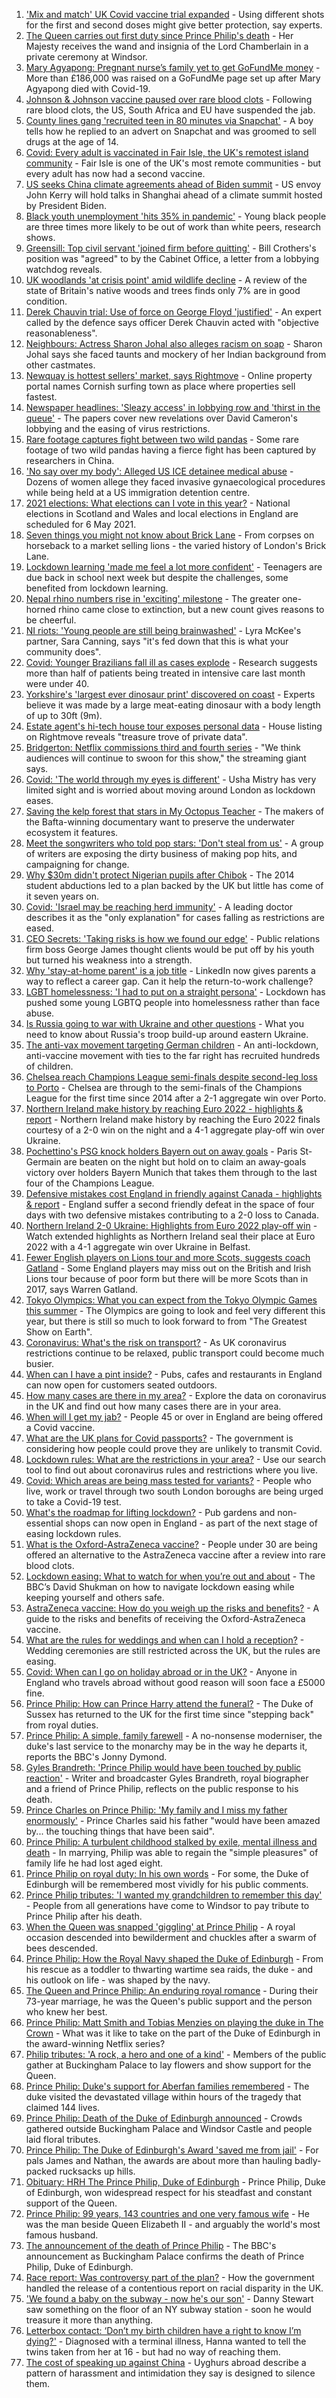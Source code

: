 1. ['Mix and match' UK Covid vaccine trial expanded](https://www.bbc.co.uk/news/health-56730526) - Using different shots for the first and second doses might give better protection, say experts.
2. [The Queen carries out first duty since Prince Philip's death](https://www.bbc.co.uk/news/uk-56740980) - Her Majesty receives the wand and insignia of the Lord Chamberlain in a private ceremony at Windsor.
3. [Mary Agyapong: Pregnant nurse’s family yet to get GoFundMe money](https://www.bbc.co.uk/news/uk-england-beds-bucks-herts-56734016) - More than £186,000 was raised on a GoFundMe page set up after Mary Agyapong died with Covid-19.
4. [Johnson & Johnson vaccine paused over rare blood clots](https://www.bbc.co.uk/news/world-us-canada-56733715) - Following rare blood clots, the US, South Africa and EU have suspended the jab.
5. [County lines gang 'recruited teen in 80 minutes via Snapchat'](https://www.bbc.co.uk/news/uk-england-kent-56717403) - A boy tells how he replied to an advert on Snapchat and was groomed to sell drugs at the age of 14.
6. [Covid: Every adult is vaccinated in Fair Isle, the UK's remotest island community](https://www.bbc.co.uk/news/uk-scotland-north-east-orkney-shetland-56691073) - Fair Isle is one of the UK's most remote communities - but every adult has now had a second vaccine.
7. [US seeks China climate agreements ahead of Biden summit](https://www.bbc.co.uk/news/science-environment-56739896) - US envoy John Kerry will hold talks in Shanghai ahead of a climate summit hosted by President Biden.
8. [Black youth unemployment 'hits 35% in pandemic'](https://www.bbc.co.uk/news/business-56737929) - Young black people are three times more likely to be out of work than white peers, research shows.
9. [Greensill: Top civil servant 'joined firm before quitting'](https://www.bbc.co.uk/news/uk-politics-56733465) - Bill Crothers's position was "agreed" to by the Cabinet Office, a letter from a lobbying watchdog reveals.
10. [UK woodlands 'at crisis point' amid wildlife decline](https://www.bbc.co.uk/news/science-environment-56738428) - A review of the state of Britain's native woods and trees finds only 7% are in good condition.
11. [Derek Chauvin trial: Use of force on George Floyd 'justified'](https://www.bbc.co.uk/news/world-us-canada-56741100) - An expert called by the defence says officer Derek Chauvin acted with "objective reasonableness".
12. [Neighbours: Actress Sharon Johal also alleges racism on soap](https://www.bbc.co.uk/news/world-australia-56741571) - Sharon Johal says she faced taunts and mockery of her Indian background from other castmates.
13. [Newquay is hottest sellers' market, says Rightmove](https://www.bbc.co.uk/news/business-56734468) - Online property portal names Cornish surfing town as place where properties sell fastest.
14. [Newspaper headlines: 'Sleazy access' in lobbying row and 'thirst in the queue'](https://www.bbc.co.uk/news/blogs-the-papers-56740790) - The papers cover new revelations over David Cameron's lobbying and the easing of virus restrictions.
15. [Rare footage captures fight between two wild pandas](https://www.bbc.co.uk/news/world-asia-china-56735149) - Some rare footage of two wild pandas having a fierce fight has been captured by researchers in China.
16. ['No say over my body': Alleged US ICE detainee medical abuse](https://www.bbc.co.uk/news/world-us-canada-56721141) - Dozens of women allege they faced invasive gynaecological procedures while being held at a US immigration detention centre.
17. [2021 elections: What elections can I vote in this year?](https://www.bbc.co.uk/news/56129210) - National elections in Scotland and Wales and local elections in England are scheduled for 6 May 2021.
18. [Seven things you might not know about Brick Lane](https://www.bbc.co.uk/news/uk-england-london-56665508) - From corpses on horseback to a market selling lions - the varied history of London's Brick Lane.
19. [Lockdown learning 'made me feel a lot more confident'](https://www.bbc.co.uk/news/education-56737536) - Teenagers are due back in school next week but despite the challenges, some benefited from lockdown learning.
20. [Nepal rhino numbers rise in 'exciting' milestone](https://www.bbc.co.uk/news/world-asia-56731079) - The greater one-horned rhino came close to extinction, but a new count gives reasons to be cheerful.
21. [NI riots: 'Young people are still being brainwashed'](https://www.bbc.co.uk/news/uk-56738107) - Lyra McKee's partner, Sara Canning, says "it's fed down that this is what your community does".
22. [Covid: Younger Brazilians fall ill as cases explode](https://www.bbc.co.uk/news/world-latin-america-56723439) - Research suggests more than half of patients being treated in intensive care last month were under 40.
23. [Yorkshire's 'largest ever dinosaur print' discovered on coast](https://www.bbc.co.uk/news/uk-england-york-north-yorkshire-56732999) - Experts believe it was made by a large meat-eating dinosaur with a body length of up to 30ft (9m).
24. [Estate agent's hi-tech house tour exposes personal data](https://www.bbc.co.uk/news/technology-56718046) - House listing on Rightmove reveals "treasure trove of private data".
25. [Bridgerton: Netflix commissions third and fourth series](https://www.bbc.co.uk/news/entertainment-arts-56734801) - "We think audiences will continue to swoon for this show," the streaming giant says.
26. [Covid: 'The world through my eyes is different'](https://www.bbc.co.uk/news/uk-england-london-56714960) - Usha Mistry has very limited sight and is worried about moving around London as lockdown eases.
27. [Saving the kelp forest that stars in My Octopus Teacher](https://www.bbc.co.uk/news/science-environment-56723440) - The makers of the Bafta-winning documentary want to preserve the underwater ecosystem it features.
28. [Meet the songwriters who told pop stars: 'Don't steal from us'](https://www.bbc.co.uk/news/entertainment-arts-56736047) - A group of writers are exposing the dirty business of making pop hits, and campaigning for change.
29. [Why $30m didn't protect Nigerian pupils after Chibok](https://www.bbc.co.uk/news/world-africa-56732909) - The 2014 student abductions led to a plan backed by the UK but little has come of it seven years on.
30. [Covid: 'Israel may be reaching herd immunity'](https://www.bbc.co.uk/news/health-56722186) - A leading doctor describes it as the "only explanation" for cases falling as restrictions are eased.
31. [CEO Secrets: 'Taking risks is how we found our edge'](https://www.bbc.co.uk/news/business-56732929) - Public relations firm boss George James thought clients would be put off by his youth but turned his weakness into a strength.
32. [Why 'stay-at-home parent' is a job title](https://www.bbc.co.uk/news/world-us-canada-56683854) - LinkedIn now gives parents a way to reflect a career gap. Can it help the return-to-work challenge?
33. [LGBT homelessness: 'I had to put on a straight persona'](https://www.bbc.co.uk/news/uk-56718978) - Lockdown has pushed some young LGBTQ people into homelessness rather than face abuse.
34. [Is Russia going to war with Ukraine and other questions](https://www.bbc.co.uk/news/world-europe-56720589) - What you need to know about Russia's troop build-up around eastern Ukraine.
35. [The anti-vax movement targeting German children](https://www.bbc.co.uk/news/blogs-trending-56675874) - An anti-lockdown, anti-vaccine movement with ties to the far right has recruited hundreds of children.
36. [Chelsea reach Champions League semi-finals despite second-leg loss to Porto](https://www.bbc.co.uk/sport/football/56721849) - Chelsea are through to the semi-finals of the Champions League for the first time since 2014 after a 2-1 aggregate win over Porto.
37. [Northern Ireland make history by reaching Euro 2022 - highlights & report](https://www.bbc.co.uk/sport/football/56721792) - Northern Ireland make history by reaching the Euro 2022 finals courtesy of a 2-0 win on the night and a 4-1 aggregate play-off win over Ukraine.
38. [Pochettino's PSG knock holders Bayern out on away goals](https://www.bbc.co.uk/sport/football/56725385) - Paris St-Germain are beaten on the night but hold on to claim an away-goals victory over holders Bayern Munich that takes them through to the last four of the Champions League.
39. [Defensive mistakes cost England in friendly against Canada - highlights & report](https://www.bbc.co.uk/sport/football/56721633) - England suffer a second friendly defeat in the space of four days with two defensive mistakes contributing to a 2-0 loss to Canada.
40. [Northern Ireland 2-0 Ukraine: Highlights from Euro 2022 play-off win](https://www.bbc.co.uk/sport/av/northern-ireland/56705840) - Watch extended highlights as Northern Ireland seal their place at Euro 2022 with a 4-1 aggregate win over Ukraine in Belfast.
41. [Fewer English players on Lions tour and more Scots, suggests coach Gatland](https://www.bbc.co.uk/sport/rugby-union/56731932) - Some England players may miss out on the British and Irish Lions tour because of poor form but there will be more Scots than in 2017, says Warren Gatland.
42. [Tokyo Olympics: What you can expect from the Tokyo Olympic Games this summer](https://www.bbc.co.uk/sport/av/olympics/56739287) - The Olympics are going to look and feel very different this year, but there is still so much to look forward to from "The Greatest Show on Earth".
43. [Coronavirus: What's the risk on transport?](https://www.bbc.co.uk/news/health-51736185) - As UK coronavirus restrictions continue to be relaxed, public transport could become much busier.
44. [When can I have a pint inside?](https://www.bbc.co.uk/news/business-52977388) - Pubs, cafes and restaurants in England can now open for customers seated outdoors.
45. [How many cases are there in my area?](https://www.bbc.co.uk/news/uk-51768274) - Explore the data on coronavirus in the UK and find out how many cases there are in your area.
46. [When will I get my jab?](https://www.bbc.co.uk/news/health-55045639) - People 45 or over in England are being offered a Covid vaccine.
47. [What are the UK plans for Covid passports?](https://www.bbc.co.uk/news/explainers-55718553) - The government is considering how people could prove they are unlikely to transmit Covid.
48. [Lockdown rules: What are the restrictions in your area?](https://www.bbc.co.uk/news/uk-54373904) - Use our search tool to find out about coronavirus rules and restrictions where you live.
49. [Covid: Which areas are being mass tested for variants?](https://www.bbc.co.uk/news/explainers-54872039) - People who live, work or travel through two south London boroughs are being urged to take a Covid-19 test.
50. [What's the roadmap for lifting lockdown?](https://www.bbc.co.uk/news/explainers-52530518) - Pub gardens and non-essential shops can now open in England - as part of the next stage of easing lockdown rules.
51. [What is the Oxford-AstraZeneca vaccine?](https://www.bbc.co.uk/news/health-55302595) - People under 30 are being offered an alternative to the AstraZeneca vaccine after a review into rare blood clots.
52. [Lockdown easing: What to watch for when you’re out and about](https://www.bbc.co.uk/news/science-environment-56678978) - The BBC’s David Shukman on how to navigate lockdown easing while keeping yourself and others safe.
53. [AstraZeneca vaccine: How do you weigh up the risks and benefits?](https://www.bbc.co.uk/news/explainers-56665396) - A guide to the risks and benefits of receiving the Oxford-AstraZeneca vaccine.
54. [What are the rules for weddings and when can I hold a reception?](https://www.bbc.co.uk/news/explainers-52811509) - Wedding ceremonies are still restricted across the UK, but the rules are easing.
55. [Covid: When can I go on holiday abroad or in the UK?](https://www.bbc.co.uk/news/explainers-52646738) - Anyone in England who travels abroad without good reason will soon face a £5000 fine.
56. [Prince Philip: How can Prince Harry attend the funeral?](https://www.bbc.co.uk/news/uk-56709506) - The Duke of Sussex has returned to the UK for the first time since "stepping back" from royal duties.
57. [Prince Philip: A simple, family farewell](https://www.bbc.co.uk/news/56708741) - A no-nonsense moderniser, the duke's last service to the monarchy may be in the way he departs it, reports the BBC's Jonny Dymond.
58. [Gyles Brandreth: 'Prince Philip would have been touched by public reaction'](https://www.bbc.co.uk/news/uk-56703415) - Writer and broadcaster Gyles Brandreth, royal biographer and a friend of Prince Philip, reflects on the public response to his death.
59. [Prince Charles on Prince Philip: 'My family and I miss my father enormously'](https://www.bbc.co.uk/news/uk-56704809) - Prince Charles said his father "would have been amazed by... the touching things that have been said".
60. [Prince Philip: A turbulent childhood stalked by exile, mental illness and death](https://www.bbc.co.uk/news/uk-56690270) - In marrying, Philip was able to regain the "simple pleasures" of family life he had lost aged eight.
61. [Prince Philip on royal duty: In his own words](https://www.bbc.co.uk/news/uk-42003216) - For some, the Duke of Edinburgh will be remembered most vividly for his public comments.
62. [Prince Philip tributes: 'I wanted my grandchildren to remember this day'](https://www.bbc.co.uk/news/uk-56703427) - People from all generations have come to Windsor to pay tribute to Prince Philip after his death.
63. [When the Queen was snapped 'giggling' at Prince Philip](https://www.bbc.co.uk/news/in-pictures-56242398) - A royal occasion descended into bewilderment and chuckles after a swarm of bees descended.
64. [Prince Philip: How the Royal Navy shaped the Duke of Edinburgh](https://www.bbc.co.uk/news/uk-10266717) - From his rescue as a toddler to thwarting wartime sea raids, the duke - and his outlook on life - was shaped by the navy.
65. [The Queen and Prince Philip: An enduring royal romance](https://www.bbc.co.uk/news/uk-56252745) - During their 73-year marriage, he was the Queen's public support and the person who knew her best.
66. [Prince Philip: Matt Smith and Tobias Menzies on playing the duke in The Crown](https://www.bbc.co.uk/news/entertainment-arts-56168336) - What was it like to take on the part of the Duke of Edinburgh in the award-winning Netflix series?
67. [Philip tributes: 'A rock, a hero and one of a kind'](https://www.bbc.co.uk/news/uk-56695307) - Members of the public gather at Buckingham Palace to lay flowers and show support for the Queen.
68. [Prince Philip: Duke's support for Aberfan families remembered](https://www.bbc.co.uk/news/uk-wales-44971042) - The duke visited the devastated village within hours of the tragedy that claimed 144 lives.
69. [Prince Philip: Death of the Duke of Edinburgh announced](https://www.bbc.co.uk/news/in-pictures-56692965) - Crowds gathered outside Buckingham Palace and Windsor Castle and people laid floral tributes.
70. [Prince Philip: The Duke of Edinburgh's Award 'saved me from jail'](https://www.bbc.co.uk/news/uk-56301207) - For pals James and Nathan, the awards are about more than hauling badly-packed rucksacks up hills.
71. [Obituary: HRH The Prince Philip, Duke of Edinburgh](https://www.bbc.co.uk/news/uk-10224525) - Prince Philip, Duke of Edinburgh, won widespread respect for his steadfast and constant support of the Queen.
72. [Prince Philip: 99 years, 143 countries and one very famous wife](https://www.bbc.co.uk/news/uk-42651950) - He was the man beside Queen Elizabeth II - and arguably the world's most famous husband.
73. [The announcement of the death of Prince Philip](https://www.bbc.co.uk/news/uk-21927210) - The BBC's announcement as Buckingham Palace confirms the death of Prince Philip, Duke of Edinburgh.
74. [Race report: Was controversy part of the plan?](https://www.bbc.co.uk/news/uk-politics-56578839) - How the government handled the release of a contentious report on racial disparity in the UK.
75. ['We found a baby on the subway - now he's our son'](https://www.bbc.co.uk/news/stories-56409764) - Danny Stewart saw something on the floor of an NY subway station - soon he would treasure it more than anything.
76. [Letterbox contact: ‘Don’t my birth children have a right to know I’m dying?'](https://www.bbc.co.uk/news/stories-56576285) - Diagnosed with a terminal illness, Hanna wanted to tell the twins taken from her at 16 - but had no way of reaching them.
77. [The cost of speaking up against China](https://www.bbc.co.uk/news/world-asia-china-56563449) - Uyghurs abroad describe a pattern of harassment and intimidation they say is designed to silence them.
